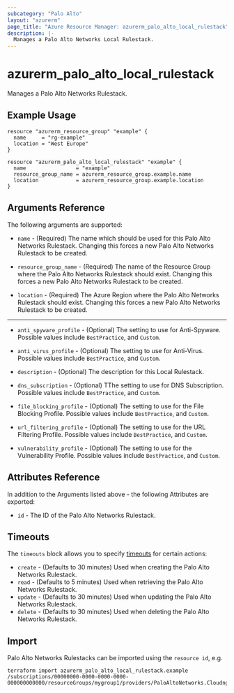 ```yaml
---
subcategory: "Palo Alto"
layout: "azurerm"
page_title: "Azure Resource Manager: azurerm_palo_alto_local_rulestack"
description: |-
  Manages a Palo Alto Networks Local Rulestack.
---
```


# azurerm_palo_alto_local_rulestack

Manages a Palo Alto Networks Rulestack.

## Example Usage

```hcl
resource "azurerm_resource_group" "example" {
  name     = "rg-example"
  location = "West Europe"
}

resource "azurerm_palo_alto_local_rulestack" "example" {
  name                = "example"
  resource_group_name = azurerm_resource_group.example.name
  location            = azurerm_resource_group.example.location
}
```

## Arguments Reference

The following arguments are supported:

* `name` - (Required) The name which should be used for this Palo Alto Networks Rulestack. Changing this forces a new Palo Alto Networks Rulestack to be created.

* `resource_group_name` - (Required) The name of the Resource Group where the Palo Alto Networks Rulestack should exist. Changing this forces a new Palo Alto Networks Rulestack to be created.

* `location` - (Required) The Azure Region where the Palo Alto Networks Rulestack should exist. Changing this forces a new Palo Alto Networks Rulestack to be created.

---

* `anti_spyware_profile` - (Optional) The setting to use for Anti-Spyware. Possible values include `BestPractice`, and `Custom`.

* `anti_virus_profile` - (Optional) The setting to use for Anti-Virus. Possible values include `BestPractice`, and `Custom`.

* `description` - (Optional) The description for this Local Rulestack.

* `dns_subscription` - (Optional) TThe setting to use for DNS Subscription. Possible values include `BestPractice`, and `Custom`.

* `file_blocking_profile` - (Optional) The setting to use for the File Blocking Profile. Possible values include `BestPractice`, and `Custom`.

* `url_filtering_profile` - (Optional) The setting to use for the URL Filtering Profile. Possible values include `BestPractice`, and `Custom`.

* `vulnerability_profile` - (Optional) The setting to use for the Vulnerability Profile. Possible values include `BestPractice`, and `Custom`.

## Attributes Reference

In addition to the Arguments listed above - the following Attributes are exported: 

* `id` - The ID of the Palo Alto Networks Rulestack.

## Timeouts

The `timeouts` block allows you to specify [timeouts](https://www.terraform.io/language/resources/syntax#operation-timeouts) for certain actions:

* `create` - (Defaults to 30 minutes) Used when creating the Palo Alto Networks Rulestack.
* `read` - (Defaults to 5 minutes) Used when retrieving the Palo Alto Networks Rulestack.
* `update` - (Defaults to 30 minutes) Used when updating the Palo Alto Networks Rulestack.
* `delete` - (Defaults to 30 minutes) Used when deleting the Palo Alto Networks Rulestack.

## Import

Palo Alto Networks Rulestacks can be imported using the `resource id`, e.g.

```shell
terraform import azurerm_palo_alto_local_rulestack.example /subscriptions/00000000-0000-0000-0000-000000000000/resourceGroups/mygroup1/providers/PaloAltoNetworks.Cloudngfw/localRulestacks/myLocalRulestack
```
